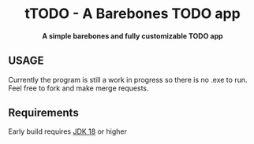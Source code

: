 <h1 align='center'> tTODO - A Barebones TODO app </h1>
<h4 align='center'>A simple barebones and fully customizable TODO app</h4>

## USAGE
Currently the program is still a work in progress so there is no .exe to run.       
Feel free to fork and make merge requests. 

## Requirements
Early build requires [JDK 18](https://www.oracle.com/java/technologies/downloads/) or higher
